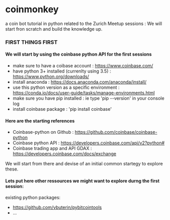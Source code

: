 # coinmonkey
a coin bot tutorial in python related to the Zurich Meetup sessions :
We will start fron scratch and build the knowledge up.

### FIRST THINGS FIRST

#### We will start by using the coinbase python API for the first sessions
+ make sure to have a coibase account : https://www.coinbase.com/
+ have python 3+ installed (currenlty using 3.5) : https://www.python.org/downloads/
+ install anaconda : https://docs.anaconda.com/anaconda/install/
+ use this python version as a specific environment : https://conda.io/docs/user-guide/tasks/manage-environments.html
+ make sure you have pip installed : ie type 'pip --version' in your console log
+ install coinbase package : 'pip install coinbase'

#### Here are the starting references
+ Coinbase-python on Github : https://github.com/coinbase/coinbase-python
+ Coinbase python API : https://developers.coinbase.com/api/v2?python#
+ Coinbase trading app and API GDAX : https://developers.coinbase.com/docs/exchange

We will start from there and devise of an initial common startegy to explore these.

#### Lets put here other ressources we might want to explore durng the first session:

existing python packages:
+ https://github.com/vbuterin/pybitcointools
+ ...


